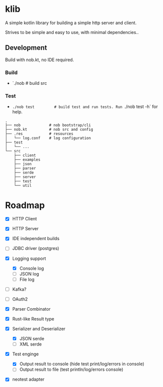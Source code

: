 # klib
A simple kotlin library for building a simple http server and client.

Strives to be simple and easy to use, with minimal dependencies..

## Development
Build with nob.kt, no IDE required.

### Build
  - `./nob              # build src

### Test
  - `./nob test         # build test and run tests. Run `./nob test -h` for help.

```
.
├── nob             # nob bootstrap/cli
├── nob.kt          # nob src and config
├── .res            # resources
│   └── log.conf    # log configuration
├── test
│   └── ...
└── src
    ├── client
    ├── examples
    ├── json
    ├── parser
    ├── serde
    ├── server
    ├── test
    └── util
```

# Roadmap
- [x] HTTP Client
- [x] HTTP Server
- [x] IDE independent builds
- [ ] JDBC driver (postgres)
- [x] Logging support
    - [x] Console log
    - [ ] JSON log
    - [ ] File log
- [ ] Kafka?
- [ ] OAuth2
- [x] Parser Combinator
- [x] Rust-like Result type
- [x] Serializer and Deserializer
    - [x] JSON serde
    - [ ] XML serde
- [x] Test enginge
    - [x] Output result to console (hide test print/log/errors in console)
    - [ ] Output result to file (test println/log/errors console)
- [x] neotest adapter

